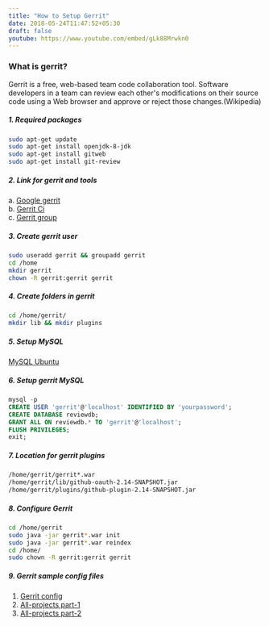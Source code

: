 ```yaml
---
title: "How to Setup Gerrit"
date: 2018-05-24T11:47:52+05:30
draft: false
youtube: https://www.youtube.com/embed/gLk88Mrwkn0
---
```

### What is gerrit?
Gerrit is a free, web-based team code collaboration tool. Software developers in a team can review each other's modifications on their source code using a Web browser and approve or reject those changes.(Wikipedia)<br>

##### 1. Required packages
```bash
sudo apt-get update
sudo apt-get install openjdk-8-jdk
sudo apt-get install gitweb
sudo apt-get install git-review
```

##### 2. Link for gerrit and tools
a. [Google gerrit](https://gerrit-releases.storage.googleapis.com/index.html) \
b. [Gerrit Ci](https://gerrit-ci.gerritforge.com) \
c. [Gerrit group](https://groups.google.com/forum/#!topic/repo-discuss/fmHMQpN-qMQ)

##### 3. Create gerrit user
```bash
sudo useradd gerrit && groupadd gerrit
cd /home
mkdir gerrit
chown -R gerrit:gerrit gerrit
```

##### 4. Create folders in gerrit

```bash
cd /home/gerrit/
mkdir lib && mkdir plugins
```

##### 5. Setup MySQL
[MySQL Ubuntu](https://www.digitalocean.com/community/tutorials/how-to-install-mysql-on-ubuntu-16-04)

##### 6. Setup gerrit MySQL

```sql
mysql -p
CREATE USER 'gerrit'@'localhost' IDENTIFIED BY 'yourpassword';
CREATE DATABASE reviewdb;
GRANT ALL ON reviewdb.* TO 'gerrit'@'localhost';
FLUSH PRIVILEGES;
exit;
```

##### 7. Location for gerrit plugins
```bash
/home/gerrit/gerrit*.war
/home/gerrit/lib/github-oauth-2.14-SNAPSHOT.jar
/home/gerrit/plugins/github-plugin-2.14-SNAPSHOT.jar
```

##### 8. Configure Gerrit
```bash
cd /home/gerrit
sudo java -jar gerrit*.war init
sudo java -jar gerrit*.war reindex
cd /home/
sudo chown -R gerrit:gerrit gerrit
```

##### 9. Gerrit sample config files
1. [Gerrit config](/assets/doc/resume.pdf)
2. [All-projects part-1](/assets/img/gerrit/Screenshot-9.png)
3. [All-projects part-2](/assets/img/gerrit/Screenshot-10.png)
